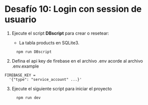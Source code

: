 # Desafío 10: Login con session de usuario

1. Ejecute el script **DBscript** para crear o resetear:

   - La tabla products en SQLite3.

   ```
     npm run DBscript
   ```

2. Defina el api key de firebase en el archivo .env acorde al archivo .env.example

```
FIREBASE_KEY =
  '{"type": "service_account" ...}'

```

3. Ejecute el siguiente script para iniciar el proyecto

   ```
     npm run dev
   ```
